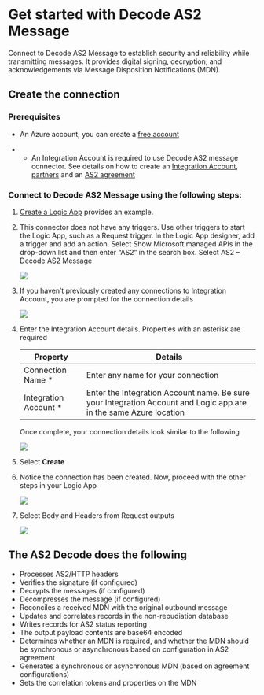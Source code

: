 <properties 
	pageTitle="Learn about Enterprise Integration Pack Decode AS2 Message Connctor | Microsoft Azure App Service | Microsoft Azure" 
	description="Learn how to use partners with the Enterprise Integration Pack and Logic apps" 
	services="logic-apps" 
	documentationCenter=".net,nodejs,java"
	authors="padmavc" 
	manager="erikre" 
	editor=""/>

<tags 
	ms.service="logic-apps" 
	ms.workload="integration" 
	ms.tgt_pltfrm="na" 
	ms.devlang="na" 
	ms.topic="article" 
	ms.date="08/15/2016" 
	ms.author="padmavc"/>

# Get started with Decode AS2 Message

Connect to Decode AS2 Message to establish security and reliability while transmitting messages. It provides digital signing, decryption, and acknowledgements via Message Disposition Notifications (MDN).

## Create the connection

### Prerequisites

* An Azure account; you can create a [free account](https://azure.microsoft.com/free)

* * An Integration Account is required to use Decode AS2 message connector. See details on how to create an [Integration Account](./app-service-logic-enterprise-integration-create-integration-account.md), [partners](./app-service-logic-enterprise-integration-create-integration-account.md) and an [AS2 agreement](./app-service-logic-enterprise-integration-as2.md)

### Connect to Decode AS2 Message using the following steps:

1. [Create a Logic App](./app-service-logic-create-a-logic-app.md) provides an example.

2. This connector does not have any triggers. Use other triggers to start the Logic App, such as a Request trigger.  In the Logic App designer, add a trigger and add an action.  Select Show Microsoft managed APIs in the drop-down list and then enter “AS2” in the search box.  Select AS2 – Decode AS2 Message

	![](./media/app-service-logic-enterprise-integration-AS2connector/as2decodeimage1.png)

3. If you haven’t previously created any connections to Integration Account, you are prompted for the connection details

	![](./media/app-service-logic-enterprise-integration-AS2connector/as2decodeimage2.png)

4. Enter the Integration Account details.  Properties with an asterisk are required

	| Property   | Details |
	| --------   | ------- |
	| Connection Name *    | Enter any name for your connection |
	| Integration Account * | Enter the Integration Account name. Be sure your Integration Account and Logic app are in the same Azure location |

  	Once complete, your connection details look similar to the following

  	![](./media/app-service-logic-enterprise-integration-AS2connector/as2decodeimage3.png)

5. Select **Create**
	
6. Notice the connection has been created.  Now, proceed with the other steps in your Logic App

	![](./media/app-service-logic-enterprise-integration-AS2connector/as2decodeimage4.png)

7. Select Body and Headers from Request outputs

	![](./media/app-service-logic-enterprise-integration-AS2connector/as2decodeimage5.png)

## The AS2 Decode does the following

* Processes AS2/HTTP headers
* Verifies the signature (if configured)
* Decrypts the messages (if configured)
* Decompresses the message (if configured)
* Reconciles a received MDN with the original outbound message
* Updates and correlates records in the non-repudiation database
* Writes records for AS2 status reporting
* The output payload contents are base64 encoded
* Determines whether an MDN is required, and whether the MDN should be synchronous or asynchronous based on configuration in AS2 agreement
* Generates a synchronous or asynchronous MDN (based on agreement configurations)
* Sets the correlation tokens and properties on the MDN